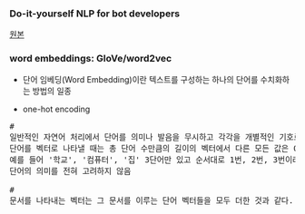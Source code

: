 ### Do-it-yourself NLP for bot developers
[원본](https://medium.com/rasa-blog/do-it-yourself-nlp-for-bot-developers-2e2da2817f3d)


### word embeddings: GloVe/word2vec

* 단어 임베딩(Word Embedding)이란 텍스트를 구성하는 하나의 단어를 수치화하는 방법의 일종

* one-hot encoding
<pre>
#
일반적인 자연어 처리에서 단어를 의미나 발음을 무시하고 각각을 개별적인 기호로 취급
단어를 벡터로 나타낼 때는 총 단어 수만큼의 길이의 벡터에서 다른 모든 값은 0으로 하고 단어 번호에 해당하는 원소만 1로 표시
예를 들어 '학교', '컴퓨터', '집' 3단어만 있고 순서대로 1번, 2번, 3번이라면 학교(1,0,0), 컴퓨터(0,1,0), 집(0,0,1) 표현
단어의 의미를 전혀 고려하지 않음

#
문서를 나타내는 벡터는 그 문서를 이루는 단어 벡터들을 모두 더한 것과 같다.
</pre>
